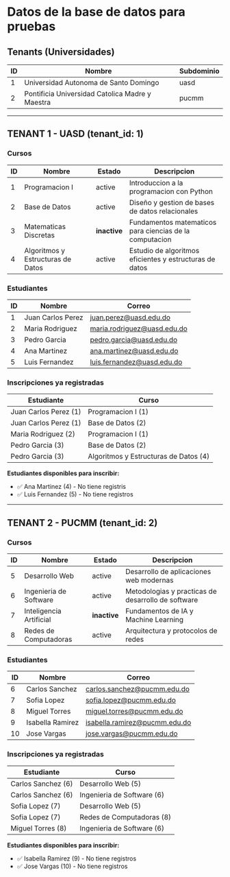 # Datos de la base de datos para pruebas

## Tenants (Universidades)

| ID | Nombre | Subdominio |
|----|--------|-----------|
| 1  | Universidad Autonoma de Santo Domingo | uasd |
| 2  | Pontificia Universidad Catolica Madre y Maestra | pucmm |

---

## TENANT 1 - UASD (tenant_id: 1)

### Cursos

| ID | Nombre | Estado | Descripcion |
|----|--------|--------|-------------|
| 1  | Programacion I | active | Introduccion a la programacion con Python |
| 2  | Base de Datos | active | Diseño y gestion de bases de datos relacionales |
| 3  | Matematicas Discretas | **inactive** | Fundamentos matematicos para ciencias de la computacion |
| 4  | Algoritmos y Estructuras de Datos | active | Estudio de algoritmos eficientes y estructuras de datos |

### Estudiantes

| ID | Nombre | Correo |
|----|--------|-------|
| 1  | Juan Carlos Perez | juan.perez@uasd.edu.do |
| 2  | Maria Rodriguez | maria.rodriguez@uasd.edu.do |
| 3  | Pedro Garcia | pedro.garcia@uasd.edu.do |
| 4  | Ana Martinez | ana.martinez@uasd.edu.do |
| 5  | Luis Fernandez | luis.fernandez@uasd.edu.do |

### Inscripciones ya registradas

| Estudiante | Curso |
|------------|-------|
| Juan Carlos Perez (1) | Programacion I (1) |
| Juan Carlos Perez (1) | Base de Datos (2) |
| Maria Rodriguez (2) | Programacion I (1) |
| Pedro Garcia (3) | Base de Datos (2) |
| Pedro Garcia (3) | Algoritmos y Estructuras de Datos (4) |

**Estudiantes disponibles para inscribir:**
- ✅ Ana Martinez (4) - No tiene registris
- ✅ Luis Fernandez (5) - No tiene registros

---

## TENANT 2 - PUCMM (tenant_id: 2)

### Cursos

| ID | Nombre | Estado | Descripcion |
|----|--------|--------|-------------|
| 5  | Desarrollo Web | active | Desarrollo de aplicaciones web modernas |
| 6  | Ingenieria de Software | active | Metodologias y practicas de desarrollo de software |
| 7  | Inteligencia Artificial | **inactive** | Fundamentos de IA y Machine Learning |
| 8  | Redes de Computadoras | active | Arquitectura y protocolos de redes |

### Estudiantes

| ID | Nombre | Correo |
|----|--------|-------|
| 6  | Carlos Sanchez | carlos.sanchez@pucmm.edu.do |
| 7  | Sofia Lopez | sofia.lopez@pucmm.edu.do |
| 8  | Miguel Torres | miguel.torres@pucmm.edu.do |
| 9  | Isabella Ramirez | isabella.ramirez@pucmm.edu.do |
| 10 | Jose Vargas | jose.vargas@pucmm.edu.do |

### Inscripciones ya registradas

| Estudiante | Curso |
|------------|-------|
| Carlos Sanchez (6) | Desarrollo Web (5) |
| Carlos Sanchez (6) | Ingenieria de Software (6) |
| Sofia Lopez (7) | Desarrollo Web (5) |
| Sofia Lopez (7) | Redes de Computadoras (8) |
| Miguel Torres (8) | Ingenieria de Software (6) |

**Estudiantes disponibles para inscribir:**
- ✅ Isabella Ramirez (9) - No tiene registros
- ✅ Jose Vargas (10) - No tiene registros